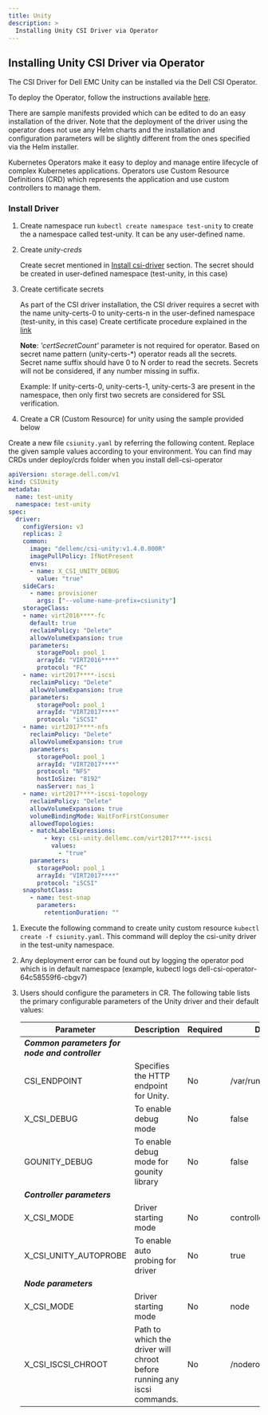 ```yaml
---
title: Unity
description: >
  Installing Unity CSI Driver via Operator
---
```

## Installing Unity CSI Driver via Operator

The CSI Driver for Dell EMC Unity can be installed via the Dell CSI Operator.

To deploy the Operator, follow the instructions available [here](/content/docs/installation/operator/).

There are sample manifests provided which can be edited to do an easy installation of the driver. Note that the deployment of the driver using the operator does not use any Helm charts and the installation and configuration parameters will be slightly different from the ones specified via the Helm installer.

Kubernetes Operators make it easy to deploy and manage entire lifecycle of complex Kubernetes applications. Operators use Custom Resource Definitions (CRD) which represents the application and use custom controllers to manage them.

### Install Driver

1. Create namespace run `kubectl create namespace test-unity` to create the a namespace called test-unity. It can be any user-defined name.

2. Create *unity-creds*

   Create secret mentioned in [Install csi-driver](https://github.com/dell/csi-unity#install-csi-driver-for-unity) section. The secret should be created in user-defined namespace (test-unity, in this case)

3. Create certificate secrets

   As part of the CSI driver installation, the CSI driver requires a secret with the name unity-certs-0 to unity-certs-n in the user-defined namespace (test-unity, in this case) Create certificate procedure explained in the [link](https://github.com/dell/csi-unity#certificate-validation-for-unisphere-rest-api-calls)

   **Note**: *'certSecretCount'* parameter is not required for operator. Based on secret name pattern (unity-certs-*) operator reads all the secrets. Secret name suffix should have 0 to N order to read the secrets. Secrets will not be considered, if any number missing in suffix.

   Example: If unity-certs-0, unity-certs-1, unity-certs-3 are present in the namespace, then only first two secrets are considered for SSL verification.

4. Create a CR (Custom Resource) for unity using the sample provided below

Create a new file `csiunity.yaml` by referring the following content. Replace the given sample values according to your environment. You can find may CRDs under deploy/crds folder when you install dell-csi-operator

```yaml
apiVersion: storage.dell.com/v1
kind: CSIUnity
metadata:
  name: test-unity
  namespace: test-unity
spec:
  driver:
    configVersion: v3
    replicas: 2
    common:
      image: "dellemc/csi-unity:v1.4.0.000R"
      imagePullPolicy: IfNotPresent
      envs:
      - name: X_CSI_UNITY_DEBUG
        value: "true"
    sideCars:
      - name: provisioner
        args: ["--volume-name-prefix=csiunity"]
    storageClass:
    - name: virt2016****-fc
      default: true
      reclaimPolicy: "Delete"
      allowVolumeExpansion: true
      parameters:
        storagePool: pool_1
        arrayId: "VIRT2016****"
        protocol: "FC"
    - name: virt2017****-iscsi
      reclaimPolicy: "Delete"
      allowVolumeExpansion: true
      parameters:
        storagePool: pool_1
        arrayId: "VIRT2017****"
        protocol: "iSCSI"
    - name: virt2017****-nfs
      reclaimPolicy: "Delete"
      allowVolumeExpansion: true
      parameters:
        storagePool: pool_1
        arrayId: "VIRT2017****"
        protocol: "NFS"
        hostIoSize: "8192"
        nasServer: nas_1
    - name: virt2017****-iscsi-topology
      reclaimPolicy: "Delete"
      allowVolumeExpansion: true
      volumeBindingMode: WaitForFirstConsumer
      allowedTopologies:
      - matchLabelExpressions:
          - key: csi-unity.dellemc.com/virt2017****-iscsi
            values:
              - "true"
      parameters:
        storagePool: pool_1
        arrayId: "VIRT2017****"
        protocol: "iSCSI"
    snapshotClass:
      - name: test-snap
        parameters:
          retentionDuration: ""
```

1. Execute the following command to create unity custom resource `kubectl create -f csiunity.yaml`. This command will deploy the csi-unity driver in the test-unity namespace.

2. Any deployment error can be found out by logging the operator pod which is in default namespace (example, kubectl logs dell-csi-operator-64c58559f6-cbgv7)

3. Users should configure the parameters in CR. The following table lists the primary configurable parameters of the Unity driver and their default values:

   | Parameter                                       | Description                                                  | Required | Default               |
   | ----------------------------------------------- | ------------------------------------------------------------ | -------- | --------------------- |
   | ***Common parameters for node and controller*** |                                                              |          |                       |
   | CSI_ENDPOINT                                    | Specifies the HTTP endpoint for Unity.                       | No       | /var/run/csi/csi.sock |
   | X_CSI_DEBUG                                     | To enable debug mode                                         | No       | false                 |
   | GOUNITY_DEBUG                                   | To enable debug mode for gounity library                     | No       | false                 |
   | ***Controller parameters***                     |                                                              |          |                       |
   | X_CSI_MODE                                      | Driver starting mode                                         | No       | controller            |
   | X_CSI_UNITY_AUTOPROBE                           | To enable auto probing for driver                            | No       | true                  |
   | ***Node parameters***                           |                                                              |          |                       |
   | X_CSI_MODE                                      | Driver starting mode                                         | No       | node                  |
   | X_CSI_ISCSI_CHROOT                              | Path to which the driver will chroot before running any iscsi commands. | No       | /noderoot             |
